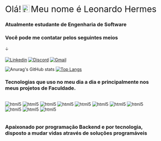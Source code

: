 
<p>
  <span style="font-size: 28px;">Olá!</span>
  <picture>
    <source srcset="https://fonts.gstatic.com/s/e/notoemoji/latest/1f44b_1f3fc/512.webp" type="image/webp">
    <img src="https://fonts.gstatic.com/s/e/notoemoji/latest/1f44b_1f3fc/512.gif" alt="👋" width="24" height="24">
  </picture>
  <span style="font-size: 28px;">Meu nome é Leonardo Hermes</span>
</p>


### Atualmente estudante de Engenharia de Software 

### Você pode me contatar pelos seguintes meios
🡣

[![Linkedin](https://img.shields.io/badge/LinkedIn-0077B5?style=for-the-badge&logo=linkedin&logoColor=white)](https://www.linkedin.com/in/leonardo-hermes-de-carvalho-66196b26b/?trk=opento_sprofile_details)
[![Discord](https://img.shields.io/badge/Discord-7289DA?style=for-the-badge&logo=discord&logoColor=white)](https://discordapp.com/users/527297352344666113)
[![Gmail](https://img.shields.io/badge/Gmail-D14836?style=for-the-badge&logo=gmail&logoColor=white)](mailto:leohermescarvalho18@gmail.com?subject=Contato&body=Olá)


![Anurag's GitHub stats](https://github-readme-stats.vercel.app/api?username=HermesLeonardo&show_icons=true&theme=radical) 
[![Top Langs](https://github-readme-stats.vercel.app/api/top-langs/?username=HermesLeonardo&layout=donut&theme=radical)](https://github.com/anuraghazra/github-readme-stats)

### Tecnologias que uso no meu dia a dia e principalmente nos meus projetos de Faculdade.

<div style="display: inline_block"><br/>
    <img alin="center" alt="html5" src="https://img.shields.io/badge/Python-3776AB?style=for-the-badge&logo=python&logoColor=white"/>
    <img alin="center" alt="html5" src="https://img.shields.io/badge/CSS-239120?&style=for-the-badge&logo=css3&logoColor=white"/>
    <img alin="center" alt="html5" src="https://img.shields.io/badge/JavaScript-F7DF1E?style=for-the-badge&logo=javascript&logoColor=black">
    <img alin="center" alt="html5" src="https://img.shields.io/badge/Node.js-43853D?style=for-the-badge&logo=node.js&logoColor=white"/>
    <img alin="center" alt="html5" src="https://img.shields.io/badge/Java-ED8B00?style=for-the-badge&logo=openjdk&logoColor=white"/>
    <img alin="center" alt="html5" src="https://img.shields.io/badge/Dart-0175C2?style=for-the-badge&logo=dart&logoColor=white"/>
    <img alin="center" alt="html5" src="https://img.shields.io/badge/React-20232A?style=for-the-badge&logo=react&logoColor=61DAFB"/>
    <img alin="center" alt="html5" src="https://img.shields.io/badge/Flutter-02569B?style=for-the-badge&logo=flutter&logoColor=white"/>
    <img alin="center" alt="html5" src="https://img.shields.io/badge/MySQL-00000F?style=for-the-badge&logo=mysql&logoColor=white"/>
    <img alin="center" alt="html5" src="https://img.shields.io/badge/SQLite-07405E?style=for-the-badge&logo=sqlite&logoColor=white"/>
    <img alin="center" alt="html5" src="https://img.shields.io/badge/Hibernate-59666C?style=for-the-badge&logo=Hibernate&logoColor=white"/>
    
    

</div><br/>
 




### Apaixonado por programação Backend e por tecnologia, disposto a mudar vidas através de soluções programáveis 

